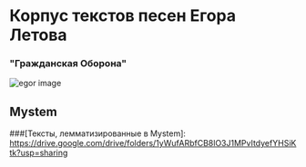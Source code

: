 
# Корпус текстов песен Егора Летова #
### "Гражданская Оборона"









![egor image](https://sun9-33.userapi.com/c543104/v543104740/ff5b/127KAzdw_UI.jpg)

## Mystem
###[Тексты, лемматизированные в Mystem]: https://drive.google.com/drive/folders/1yWufARbfCB8lO3J1MPvItdyefYHSiKtk?usp=sharing
